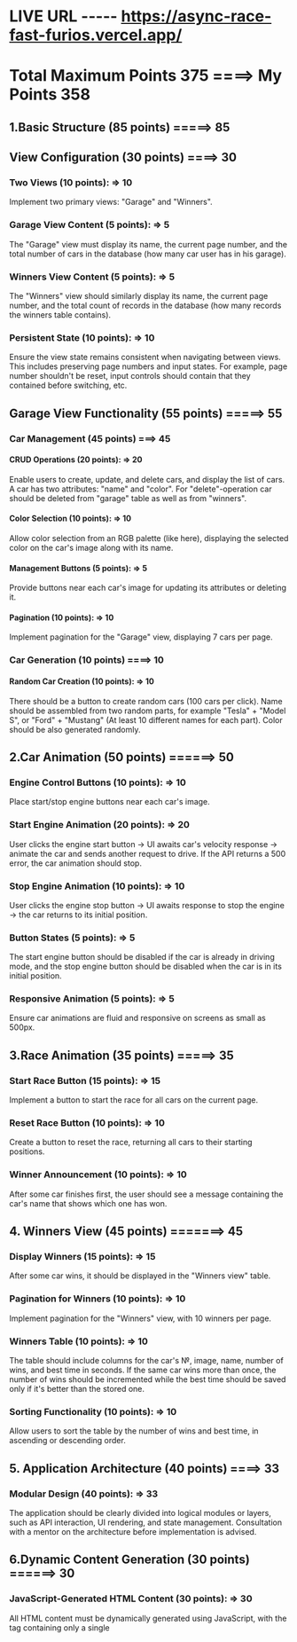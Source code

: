 # LIVE URL ----- https://async-race-fast-furios.vercel.app/

# Total Maximum Points 375 ====> My Points 358

## 1.Basic Structure (85 points) =====> 85

## View Configuration (30 points) ====> 30

### Two Views (10 points): => 10

Implement two primary views: "Garage" and "Winners".

### Garage View Content (5 points): => 5

The "Garage" view must display its name, the current page number, and the total number of cars in the database (how many car user has in his garage).

### Winners View Content (5 points): => 5

The "Winners" view should similarly display its name, the current page number, and the total count of records in the database (how many records the winners table contains).

### Persistent State (10 points): => 10

Ensure the view state remains consistent when navigating between views. This includes preserving page numbers and input states. For example, page number shouldn't be reset, input controls should contain that they contained before switching, etc.

## Garage View Functionality (55 points) =====> 55

### Car Management (45 points) ===> 45

#### CRUD Operations (20 points): => 20

Enable users to create, update, and delete cars, and display the list of cars. A car has two attributes: "name" and "color". For "delete"-operation car should be deleted from "garage" table as well as from "winners".

#### Color Selection (10 points): => 10

Allow color selection from an RGB palette (like here), displaying the selected color on the car's image along with its name.

#### Management Buttons (5 points): => 5

Provide buttons near each car's image for updating its attributes or deleting it.

#### Pagination (10 points): => 10

Implement pagination for the "Garage" view, displaying 7 cars per page.

### Car Generation (10 points) ====> 10

#### Random Car Creation (10 points): => 10

There should be a button to create random cars (100 cars per click). Name should be assembled from two random parts, for example "Tesla" + "Model S", or "Ford" + "Mustang" (At least 10 different names for each part). Color should be also generated randomly.

## 2.Car Animation (50 points) ======> 50

### Engine Control Buttons (10 points): => 10

Place start/stop engine buttons near each car's image.

### Start Engine Animation (20 points): => 20

User clicks the engine start button -> UI awaits car's velocity response -> animate the car and sends another request to drive. If the API returns a 500 error, the car animation should stop.

### Stop Engine Animation (10 points): => 10

User clicks the engine stop button -> UI awaits response to stop the engine -> the car returns to its initial position.

### Button States (5 points): => 5

The start engine button should be disabled if the car is already in driving mode, and the stop engine button should be disabled when the car is in its initial position.

### Responsive Animation (5 points): => 5

Ensure car animations are fluid and responsive on screens as small as 500px.

## 3.Race Animation (35 points) =====> 35

### Start Race Button (15 points): => 15

Implement a button to start the race for all cars on the current page.

### Reset Race Button (10 points): => 10

Create a button to reset the race, returning all cars to their starting positions.

### Winner Announcement (10 points): => 10

After some car finishes first, the user should see a message containing the car's name that shows which one has won.

## 4. Winners View (45 points) =======> 45

### Display Winners (15 points): => 15

After some car wins, it should be displayed in the "Winners view" table.

### Pagination for Winners (10 points): => 10

Implement pagination for the "Winners" view, with 10 winners per page.

### Winners Table (10 points): => 10

The table should include columns for the car's №, image, name, number of wins, and best time in seconds. If the same car wins more than once, the number of wins should be incremented while the best time should be saved only if it's better than the stored one.

### Sorting Functionality (10 points): => 10

Allow users to sort the table by the number of wins and best time, in ascending or descending order.

## 5. Application Architecture (40 points) ====> 33

### Modular Design (40 points): => 33

The application should be clearly divided into logical modules or layers, such as API interaction, UI rendering, and state management. Consultation with a mentor on the architecture before implementation is advised.

## 6.Dynamic Content Generation (30 points) ======> 30

### JavaScript-Generated HTML Content (30 points): => 30

All HTML content must be dynamically generated using JavaScript, with the <body> tag containing only a single <script> tag.

## 7.Single Page Application (25 points) =====> 25

### SPA Implementation (25 points): => 25

The application must be a Single Page Application (SPA) using either React v18+ or Angular v17+. All content must be generated using TypeScript with strict and noImplicitAny settings enabled in tsconfig.json, ensuring a seamless user experience without page reloads during navigation.

## 8.Bundling and Tooling (20 points) ====> 20

### Use of Webpack or Similar (20 points): => 20

Implement Webpack or another bundling tool to compile the project into a minimal set of files, ideally one HTML file, one JS file, and one CSS file. Ensure that the configuration enforces TypeScript strict type checking.

## 9.Code Quality and Standards (15 points) ======> 15

### Eslint with Airbnb Style Guide (15 points): => 15

Code must adhere to the Airbnb ESLint configuration to maintain code quality, as outlined in the Airbnb style guide. Specific rules may be adjusted only with mentor approval, and there should be no ESLint errors or warnings.

## 10.Code Organization and Efficiency (15 points) =====> 12

### Function Modularization (10 points): => 8

Code should be organized into small, clearly named functions with specific purposes. Each function should not exceed 40 lines, reflecting strong typing and avoiding the use of magic numbers or strings.

### Code Duplication and Magic Numbers (5 points): => 4

Minimize code duplication and maintain readability by avoiding the use of magic numbers or strings throughout the codebase.

## 11.Prettier and ESLint Configuration (10 points) ======> 10

### Prettier Setup (5 points): => 5

Prettier is correctly set up with two scripts in package.json: format for auto-formatting and ci:format for checking issues.

### ESLint Configuration (5 points): => 5

ESLint is configured with the Airbnb style guide. A lint script in package.json runs ESLint checks. Configuration files should reflect strict TypeScript settings as per tsconfig.json.

## 12.Overall Code Quality (35 points) ======> 28

### (Up to 35 points) Discretionary points awarded by the reviewer based on overall code quality, readability.
